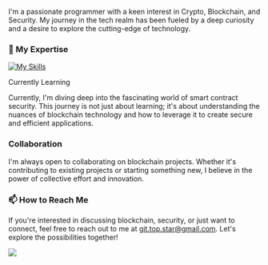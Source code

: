
I'm a passionate programmer with a keen interest in Crypto, Blockchain, and Security. My journey in the tech realm has been fueled by a deep curiosity and a desire to explore the cutting-edge of technology.

### 👀 My Expertise
[![My Skills](https://skillicons.dev/icons?i=solidity,react,tailwind,typescript,ipfs,js,jquery,laravel,php,mysql,html,bootstrap,css)](https://skillicons.dev) <br>


Currently Learning

Currently, I'm diving deep into the fascinating world of smart contract security. This journey is not just about learning; it's about understanding the nuances of blockchain technology and how to leverage it to create secure and efficient applications.

### Collaboration

I'm always open to collaborating on blockchain projects. Whether it's contributing to existing projects or starting something new, I believe in the power of collective effort and innovation.

### 📫 How to Reach Me

If you're interested in discussing blockchain, security, or just want to connect, feel free to reach out to me at git.top.star@gmail.com. Let's explore the possibilities together!


 ![](https://komarev.com/ghpvc/?username=Top88Star) 
